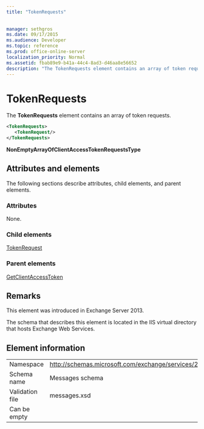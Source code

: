 ```yaml
---
title: "TokenRequests"
 
 
manager: sethgros
ms.date: 09/17/2015
ms.audience: Developer
ms.topic: reference
ms.prod: office-online-server
localization_priority: Normal
ms.assetid: fbab89e9-b41a-44c4-8ad3-d46aa8e56652
description: "The TokenRequests element contains an array of token requests."
---
```


# TokenRequests

The **TokenRequests** element contains an array of token requests. 
  
```XML
<TokenRequests>
   <TokenRequest/>
</TokenRequests>
```

 **NonEmptyArrayOfClientAccessTokenRequestsType**
## Attributes and elements

The following sections describe attributes, child elements, and parent elements.
  
### Attributes

None.
  
### Child elements

[TokenRequest](tokenrequest.md)
  
### Parent elements

[GetClientAccessToken](getclientaccesstoken.md)
  
## Remarks

This element was introduced in Exchange Server 2013.
  
The schema that describes this element is located in the IIS virtual directory that hosts Exchange Web Services.
  
## Element information

|||
|:-----|:-----|
|Namespace  <br/> |http://schemas.microsoft.com/exchange/services/2006/messages  <br/> |
|Schema name  <br/> |Messages schema  <br/> |
|Validation file  <br/> |messages.xsd  <br/> |
|Can be empty  <br/> ||
   

